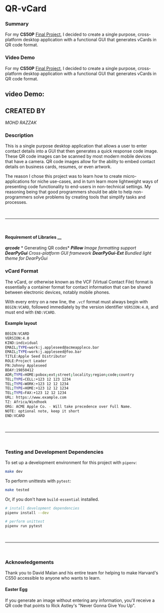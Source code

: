 # QR-vCard



### __Summary__

For my **CS50P** [Final Project](https://cs50.harvard.edu/python/2022/project/), I decided to create a single purpose, cross-platform desktop application with a functional GUI that generates vCards in QR code format.

### __Video Demo__

For my **CS50P** [Final Project](https://cs50.harvard.edu/python/2022/project/), I decided to create a single purpose, cross-platform desktop application with a functional GUI that generates vCards in QR code format.
## video Demo: 

## CREATED BY
   *MOHD RAZZAK*

### Description

This is a single purpose desktop application that allows a user to enter contact details into a GUI that then generates a quick response code image. These QR code images can be scanned by most modern mobile devices that have a camera. QR code images allow for the ability to embed contact details on business cards, resumes, or even artwork.

The reason I chose this project was to learn how to create micro-applications for niche use-cases, and in turn learn more lightweight ways of presenting code functionality to end-users in non-technical settings. My reasoning being that good programmers should be able to help non-programmers solve problems by creating tools that simplify tasks and processes.

</br>
<hr>
</br>

#### Requirement of Libraries __



***qrcode*** * Generating QR codes*
***Pillow***  *Image formatting support*
***DearPyGui***  *Cross-platform GUI framework*
***DearPyGui-Ext*** *Bundled light theme for DearPyGui*

### __vCard Format__

The vCard, or otherwise known as the VCF (Virtual Contact File) format is essentially a container format for contact information that can be shared between electronic devices, notably mobile phones.

With every entry on a new line, the `.vcf` format must always begin with `BEGIN:VCARD`, followed immediately by the version identifier `VERSION:4.0`, and must end with `END:VCARD`.

#### Example layout

```bash
BEGIN:VCARD
VERSION:4.0
KIND:individual
EMAIL;TYPE=work:j.appleseed@acmeappleco.bar
EMAIL;TYPE=work:j.appleseed@foo.bar
TITLE:Apple Seed Distributor
ROLE:Project Leader
FN:Johnny Appleseed
BDAY:19850412
ADR;TYPE=HOME:pobox;ext;street;locality;region;code;country
TEL;TYPE=CELL:+123 12 123 1234
TEL;TYPE=WORK:+123 12 12 1234
TEL;TYPE=HOME:+123 12 12 1234
TEL;TYPE=FAX:+123 12 12 1234
URL: https://www.example.com
TZ: Africa/Windhoek
ORG: ACME Apple Co. - Will take precedence over Full Name.
NOTE: optional note, keep it short
END:VCARD
```

</br>
<hr>
</br>

### __Testing and Development Dependencies__

To set up a development environment for this project with `pipenv`:

``` bash
make dev
```

To perform unittests with `pytest`:

``` bash
make tested
```

Or, if you don't have `build-essential` installed.

```bash
# install development dependencies
pipenv install --dev

# perform unittest
pipenv run pytest
```

</br>
<hr>
</br>

### __Acknowledgements__

Thank you to David Malan and his entire team for helping to make Harvard's CS50 accessible to anyone who wants to learn.

#### __Easter Egg__

If you generate an image without entering any information, you'll receive a QR code that points to Rick Astley's "Never Gonna Give You Up".



